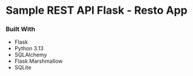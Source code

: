# Sample REST API Flask - Resto App

### Built With
- Flask
- Python 3.13
- SQLAlchemy
- Flask Marshmallow
- SQLite